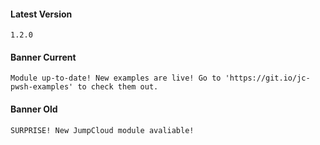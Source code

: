 #### Latest Version

```
1.2.0
```

#### Banner Current

```
Module up-to-date! New examples are live! Go to 'https://git.io/jc-pwsh-examples' to check them out. 
```

#### Banner Old

```
SURPRISE! New JumpCloud module avaliable!
```

